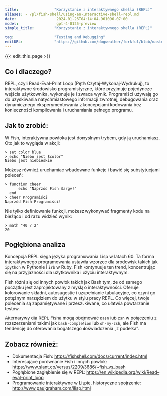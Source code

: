 ```yaml
---
title:                "Korzystanie z interaktywnego shella (REPL)"
aliases: - /pl/fish-shell/using-an-interactive-shell-repl.md
date:                  2024-01-26T04:14:04.961096-07:00
model:                 gpt-4-0125-preview
simple_title:         "Korzystanie z interaktywnego shella (REPL)"

tag:                  "Testing and Debugging"
editURL:              "https://github.com/dogweather/forkful/blob/master/content/pl/fish-shell/using-an-interactive-shell-repl.md"
---
```


{{< edit_this_page >}}

## Co i dlaczego?
REPL, czyli Read-Eval-Print Loop (Pętla Czytaj-Wykonaj-Wydrukuj), to interaktywne środowisko programistyczne, które przyjmuje pojedyncze wejścia użytkownika, wykonuje je i zwraca wynik. Programiści używają go do uzyskiwania natychmiastowego informacji zwrotnej, debugowania oraz dynamicznego eksperymentowania z koncepcjami kodowania bez konieczności kompilowania i uruchamiania pełnego programu.

## Jak to zrobić:
W Fish, interaktywna powłoka jest domyślnym trybem, gdy ją uruchamiasz. Oto jak to wygląda w akcji:

```Fish Shell
> set color blue
> echo "Niebo jest $color"
Niebo jest niebieskie
```

Możesz również uruchamiać wbudowane funkcje i bawić się substytucjami poleceń:

```Fish Shell
> function cheer
      echo "Naprzód Fish $argv!"
  end
> cheer Programiści
Naprzód Fish Programiści!
```

Nie tylko definiowanie funkcji, możesz wykonywać fragmenty kodu na bieżąco i od razu widzieć wynik:

```Fish Shell
> math "40 / 2"
20
```

## Pogłębiona analiza
Koncepcja REPL sięga języka programowania Lisp w latach 60. Ta forma interaktywnego programowania ustawiła wzorzec dla środowisk takich jak `ipython` w Pythonie i `irb` w Ruby. Fish kontynuuje ten trend, koncentrując się na przyjazności dla użytkownika i użyciu interaktywnym.

Fish różni się od innych powłok takich jak Bash tym, że od samego początku jest zaprojektowany z myślą o interaktywności. Oferuje kolorowanie składni, autosugestie i uzupełnianie tabulacyjne, co czyni go potężnym narzędziem do użytku w stylu pracy REPL. Co więcej, twoje polecenia są zapamiętywane i przeszukiwane, co ułatwia powtarzanie testów.

Alternatywy dla REPL Fisha mogą obejmować `bash` lub `zsh` w połączeniu z rozszerzeniami takimi jak `bash-completion` lub `oh-my-zsh`, ale Fish ma tendencję do oferowania bogatszego doświadczenia „z pudełka”.

## Zobacz również:
- Dokumentacja Fish: https://fishshell.com/docs/current/index.html
- Interesujące porównanie Fish i innych powłok: https://www.slant.co/versus/2209/3686/~fish_vs_bash
- Pogłębione zagłębienie się w REPL: https://en.wikipedia.org/wiki/Read–eval–print_loop
- Programowanie interaktywne w Lispie, historyczne spojrzenie: http://www.paulgraham.com/ilisp.html

